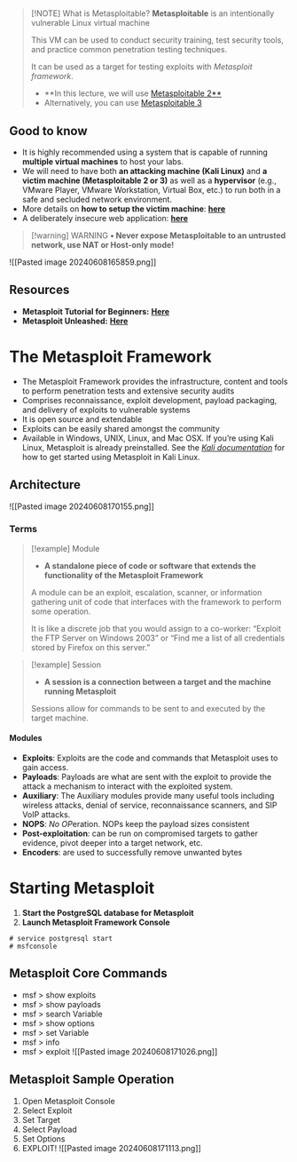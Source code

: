 # 

> [!NOTE] What is Metasploitable?
> **Metasploitable** is an intentionally vulnerable Linux virtual machine
> 
> This VM can be used to conduct security training, test security tools, and practice common penetration testing techniques.
> 
> It can be used as a target for testing exploits with *Metasploit framework*.
> - **In this lecture, we will use [Metasploitable 2**](https://sourceforge.net/projects/metasploitable/)
> - Alternatively, you can use [Metasploitable 3](https://docs.rapid7.com/metasploit/setting-up-a-vulnerable-target/)


## Good to know
- It is highly recommended using a system that is capable of running **multiple virtual machines** to host your labs.
- We will need to have both **an attacking machine (Kali Linux)** and **a victim machine (Metasploitable 2 or 3)** as well as a **hypervisor** (e.g., VMware Player, VMware Workstation, Virtual Box, etc.) to run both in a safe and secluded network environment.
- More details on **how to setup the victim machine**: **[here](https://docs.rapid7.com/metasploit/setting-up-a-vulnerable-target)**
- A deliberately insecure web application: **[here](https://owasp.org/www-project-webgoat/)**


> [!warning] WARNING
> **• Never expose Metasploitable to an untrusted network, use NAT or Host-only mode!**

![[Pasted image 20240608165859.png]]
## Resources
- **Metasploit Tutorial for Beginners:** **[Here](https://nooblinux.com/metasploit-tutorial/)**
- **Metasploit Unleashed:** **[Here](https://www.offsec.com/metasploit-unleashed/introduction/)**
# The Metasploit Framework
- The Metasploit Framework provides the infrastructure, content and tools to perform penetration tests and extensive security audits
- Comprises reconnaissance, exploit development, payload packaging, and delivery of exploits to vulnerable systems
- It is open source and extendable
- Exploits can be easily shared amongst the community
- Available in Windows, UNIX, Linux, and Mac OSX. If you’re using Kali Linux, Metasploit is already preinstalled. See the *[Kali documentation](https://www.kali.org/docs/tools/starting-metasploit-framework-in-kali/)* for how to get started using Metasploit in Kali Linux.
## Architecture
![[Pasted image 20240608170155.png]]
### Terms
> [!example] Module
> - **A standalone piece of code or software that extends the functionality of the Metasploit Framework**
> 
> A module can be an exploit, escalation, scanner, or information gathering unit of code that interfaces with the framework to perform some operation.
> 
> It is like a discrete job that you would assign to a co-worker: “Exploit the FTP Server on Windows 2003” or “Find me a list of all credentials stored by Firefox on this server.”

> [!example] Session
> - **A session is a connection between a target and the machine running Metasploit**
> 
> Sessions allow for commands to be sent to and executed by the target machine.

#### Modules
- **Exploits**: Exploits are the code and commands that Metasploit uses to gain access.
- **Payloads**: Payloads are what are sent with the exploit to provide the attack a mechanism to interact with the exploited system.
- **Auxiliary**: The Auxiliary modules provide many useful tools including wireless attacks, denial of service, reconnaissance scanners, and SIP VoIP attacks.
- **NOPS**: *No OP*eration. NOPs keep the payload sizes consistent
- **Post-exploitation**: can be run on compromised targets to gather evidence, pivot deeper into a target network, etc.
- **Encoders**: are used to successfully remove unwanted bytes

# Starting Metasploit
1. **Start the PostgreSQL database for Metasploit**
2. **Launch Metasploit Framework Console**
```shell
# service postgresql start
# msfconsole
```

## Metasploit Core Commands
- msf > show exploits 
- msf > show payloads 
- msf > search Variable 
- msf > show options 
- msf > set Variable 
- msf > info 
- msf > exploit
![[Pasted image 20240608171026.png]]
## Metasploit Sample Operation
1. Open Metasploit Console 
2. Select Exploit 
3. Set Target 
4. Select Payload 
5. Set Options 
6. EXPLOIT!
![[Pasted image 20240608171113.png]]
